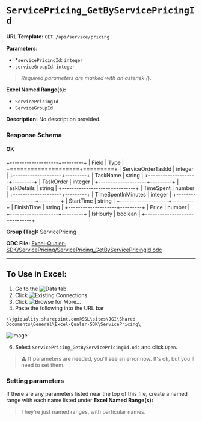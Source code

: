 # `ServicePricing_GetByServicePricingId`

**URL Template:**
`GET /api/service/pricing`

**Parameters:**
- *`servicePricingId`: `integer`
- `serviceGroupId`: `integer`


> *Required parameters are marked with an asterisk (*).

**Excel Named Range(s):**
- `ServicePricingId`
- `ServiceGroupId`


**Description:**
No description provided.

### Response Schema

#### OK
+--------------------+---------+
| Field              | Type    |
+====================+=========+
| ServiceOrderTaskId | integer |
+--------------------+---------+
| TaskName           | string  |
+--------------------+---------+
| TaskOrder          | integer |
+--------------------+---------+
| TaskDetails        | string  |
+--------------------+---------+
| TimeSpent          | number  |
+--------------------+---------+
| TimeSpentInMinutes | integer |
+--------------------+---------+
| StartTime          | string  |
+--------------------+---------+
| FinishTime         | string  |
+--------------------+---------+
| Price              | number  |
+--------------------+---------+
| IsHourly           | boolean |
+--------------------+---------+

**Group (Tag):**
ServicePricing

**ODC File:**
[Excel-Qualer-SDK/ServicePricing/ServicePricing_GetByServicePricingId.odc](https://github.com/Johnson-Gage-Inspection-Inc/qualer-sdk-odc/blob/main/Excel-Qualer-SDK/ServicePricing/ServicePricing_GetByServicePricingId.odc)

---

To Use in Excel:
---

1. Go to the ![`Data`](https://github.com/user-attachments/assets/da437a70-57b3-4c5b-bb01-4910ece19ed1)
 tab.
3. Click ![Existing Connections](https://github.com/user-attachments/assets/a2f1ed67-b2e0-4c23-ac90-68c870e60289)
4. Click ![`Browse for More...`](https://github.com/user-attachments/assets/8e698494-6865-41e7-b6fa-043aea81809a)
5. Paste the following into the URL bar
```
\\jgiquality.sharepoint.com@SSL\sites\JGI\Shared Documents\General\Excel-Qualer-SDK\ServicePricing\
```

![image](https://github.com/user-attachments/assets/1e1a8d87-0377-446d-aaf5-d78562991db3)

6. Select `ServicePricing_GetByServicePricingId.odc` and click `Open`.

> ⚠️ If parameters are needed, you'll see an error now. It's ok, but you'll need to set them.

### Setting parameters
If there are any parameters listed near the top of this file, create a named range with each name listed under **Excel Named Range(s):**
> They're just named ranges, with particular names.
